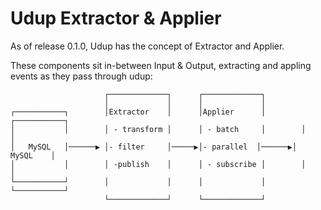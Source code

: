 # Udup Extractor & Applier

As of release 0.1.0, Udup has the concept of Extractor and Applier.

These components sit in-between Input & Output, extracting and appling
events as they pass through udup:

```
                     ┌─────────────┐      ┌─────────────┐      
                     │             │      │             │   
┌───────────┐        │Extractor    │      │Applier      │        ┌───────────┐
│           │        │ - transform │      │ - batch     │        │           │
│   MySQL   │──────▶ │- filter     │─────▶│- parallel  │──────▶│  MySQL    │
│           │        │ -publish    │      │ - subscribe │        │           │
└───────────┘        │             │      │             │        └───────────┘
                     └─────────────┘      └─────────────┘    

```